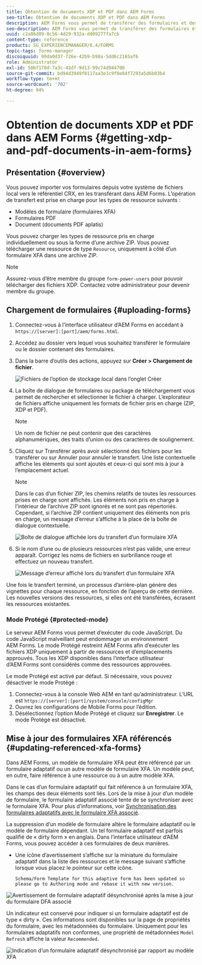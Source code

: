 ```yaml
---
title: Obtention de documents XDP et PDF dans AEM Forms
seo-title: Obtention de documents XDP et PDF dans AEM Forms
description: AEM Forms vous permet de transférer des formulaires et des ressources prises en charge en vue de les utiliser avec des formulaires adaptatifs. Vous pouvez également transférer en bloc les formulaires et les ressources connexes sous la forme d’un fichier ZIP.
seo-description: AEM Forms vous permet de transférer des formulaires et des ressources prises en charge en vue de les utiliser avec des formulaires adaptatifs. Vous pouvez également transférer en bloc les formulaires et les ressources connexes sous la forme d’un fichier ZIP.
uuid: c2a86d89-0c56-4d29-932a-dd09277fa7cb
content-type: reference
products: SG_EXPERIENCEMANAGER/6.4/FORMS
topic-tags: forms-manager
discoiquuid: 99da0d37-726e-42b9-b98a-5dd6c2165af6
role: Administrator
exl-id: 50bf178d-7a3c-41df-9d13-99c74d944700
source-git-commit: bd94d3949f0117aa3e1c9f0e84f7293a5d6b03b4
workflow-type: tm+mt
source-wordcount: '702'
ht-degree: 94%

---
```


# Obtention de documents XDP et PDF dans AEM Forms {#getting-xdp-and-pdf-documents-in-aem-forms}

## Présentation {#overview}

Vous pouvez importer vos formulaires depuis votre système de fichiers local vers le référentiel CRX, en les transférant dans AEM Forms. L’opération de transfert est prise en charge pour les types de ressource suivants :

* Modèles de formulaire (formulaires XFA)
* Formulaires PDF
* Document (documents PDF aplatis)

Vous pouvez charger les types de ressource pris en charge individuellement ou sous la forme d’une archive ZIP. Vous pouvez télécharger une ressource de type `Resource`, uniquement à côté d’un formulaire XFA dans une archive ZIP.

>[!NOTE]
>
>Assurez-vous d’être membre du groupe `form-power-users` pour pouvoir télécharger des fichiers XDP. Contactez votre administrateur pour devenir membre du groupe.

## Chargement de formulaires  {#uploading-forms}

1. Connectez-vous à l’interface utilisateur d’AEM Forms en accédant à `https://[server]:[port]/aem/forms.html`.
1. Accédez au dossier vers lequel vous souhaitez transférer le formulaire ou le dossier contenant des formulaires.
1. Dans la barre d’outils des actions, appuyez sur **Créer > Chargement de fichier**.

   ![Fichiers de l’option de stockage local dans l’onglet Créer](assets/step.png)

1. La boîte de dialogue de formulaires ou package de téléchargement vous permet de rechercher et sélectionner le fichier à charger. L’explorateur de fichiers affiche uniquement les formats de fichier pris en charge (ZIP, XDP et PDF).

   >[!NOTE]
   >
   >Un nom de fichier ne peut contenir que des caractères alphanumériques, des traits d’union ou des caractères de soulignement.

1. Cliquez sur Transférer après avoir sélectionné des fichiers pour les transférer ou sur Annuler pour annuler le transfert. Une liste contextuelle affiche les éléments qui sont ajoutés et ceux-ci qui sont mis à jour à l’emplacement actuel.

   >[!NOTE]
   >
   >Dans le cas d’un fichier ZIP, les chemins relatifs de toutes les ressources prises en charge sont affichés. Les éléments non pris en charge à l’intérieur de l’archive ZIP sont ignorés et ne sont pas répertoriés. Cependant, si l’archive ZIP contient uniquement des éléments non pris en charge, un message d’erreur s’affiche à la place de la boîte de dialogue contextuelle.

   ![Boîte de dialogue affichée lors du transfert d’un formulaire XFA](assets/upload-scr.png)

1. Si le nom d’une ou de plusieurs ressources n’est pas valide, une erreur apparaît. Corrigez les noms de fichiers en surbrillance rouge et effectuez un nouveau transfert.

   ![Message d’erreur affiché lors du transfert d’un formulaire XFA](assets/upload-scr-err.png)

Une fois le transfert terminé, un processus d’arrière-plan génère des vignettes pour chaque ressource, en fonction de l’aperçu de cette dernière. Les nouvelles versions des ressources, si elles ont été transférées, écrasent les ressources existantes.

### Mode Protégé  {#protected-mode}

Le serveur AEM Forms vous permet d’exécuter du code JavaScript. Du code JavaScript malveillant peut endommager un environnement AEM Forms. Le mode Protégé restreint AEM Forms afin d’exécuter les fichiers XDP uniquement à partir de ressources et d’emplacements approuvés. Tous les XDP disponibles dans l’interface utilisateur d’AEM Forms sont considérés comme des ressources approuvées.

Le mode Protégé est activé par défaut. Si nécessaire, vous pouvez désactiver le mode Protégé :

1. Connectez-vous à la console Web AEM en tant qu’administrateur. L’URL est `https://[server]:[port]/system/console/configMgr`
1. Ouvrez les configurations de Mobile Forms pour l’édition.
1. Désélectionnez l’option Mode Protégé et cliquez sur **Enregistrer**. Le mode Protégé est désactivé.

## Mise à jour des formulaires XFA référencés {#updating-referenced-xfa-forms}

Dans AEM Forms, un modèle de formulaire XFA peut être référencé par un formulaire adaptatif ou un autre modèle de formulaire XFA. Un modèle peut, en outre, faire référence à une ressource ou à un autre modèle XFA.

Dans le cas d’un formulaire adaptatif qui fait référence à un formulaire XFA, les champs des deux éléments sont liés. Lors de la mise à jour d’un modèle de formulaire, le formulaire adaptatif associé tente de se synchroniser avec le formulaire XFA. Pour plus d’informations, voir [Synchronisation des formulaires adaptatifs avec le formulaire XFA associé](/help/forms/using/synchronizing-adaptive-forms-xfa.md).

La suppression d’un modèle de formulaire altère le formulaire adaptatif ou le modèle de formulaire dépendant. Un tel formulaire adaptatif est parfois qualifié de « dirty form » en anglais. Dans l’interface utilisateur d’AEM Forms, vous pouvez accéder à ces formulaires de deux manières.

* Une icône d’avertissement s’affiche sur la miniature du formulaire adaptatif dans la liste des ressources et le message suivant s’affiche lorsque vous placez le pointeur sur cette icône.

   `Schema/Form Template for this adaptive form has been updated so please go to Authoring mode and rebase it with new version.`

![Avertissement de formulaire adaptatif désynchronisé après la mise à jour du formulaire DFA associé](assets/dirtyaf.png)

Un indicateur est conservé pour indiquer si un formulaire adaptatif est de type « dirty ». Ces informations sont disponibles sur la page de propriétés du formulaire, avec les métadonnées du formulaire. Uniquement pour les formulaires adaptatifs non conformes, une propriété de métadonnées `Model Refresh` affiche la valeur `Recommended`.

![Indication d’un formulaire adaptatif désynchronisé par rapport au modèle XFA](assets/model-refresh.png)
